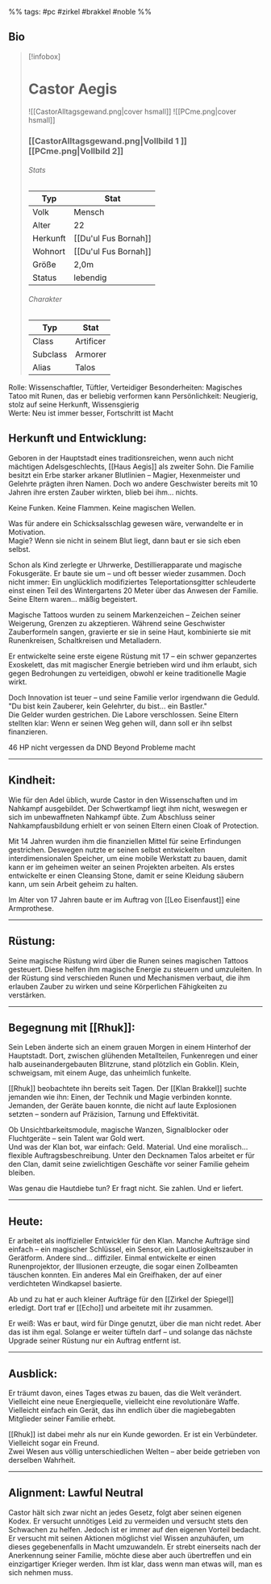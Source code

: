 %% tags: #pc #zirkel #brakkel #noble %%

## Bio


> [!infobox]
> # Castor Aegis
> ![[CastorAlltagsgewand.png|cover hsmall]]
> ![[PCme.png|cover hsmall]]
> ### [[CastorAlltagsgewand.png|Vollbild 1 ]] [[PCme.png|Vollbild 2]]
> ###### Stats
> | Typ |  Stat |
> | ---- | ---- |
> | Volk | Mensch |
> | Alter | 22 |
> | Herkunft | [[Du'ul Fus Bornah]] |
> | Wohnort | [[Du'ul Fus Bornah]] |
> | Größe | 2,0m  |
> | Status | lebendig |
> ###### Charakter
> | Typ |  Stat |
> | ---- | ---- |
> | Class | Artificer |
> | Subclass | Armorer |
> | Alias | Talos |

Rolle: Wissenschaftler, Tüftler, Verteidiger
Besonderheiten: Magisches Tatoo mit Runen, das er beliebig verformen kann
Persönlichkeit: Neugierig, stolz auf seine Herkunft, Wissensgierig  
Werte: Neu ist immer besser, Fortschritt ist Macht

## Herkunft und Entwicklung:

Geboren in der Hauptstadt eines traditionsreichen, wenn auch nicht mächtigen Adelsgeschlechts, [[Haus Aegis]] als zweiter Sohn. Die Familie besitzt ein Erbe starker arkaner Blutlinien – Magier, Hexenmeister und Gelehrte prägten ihren Namen. Doch wo andere Geschwister bereits mit 10 Jahren ihre ersten Zauber wirkten, blieb bei ihm… nichts.

Keine Funken. Keine Flammen. Keine magischen Wellen.

Was für andere ein Schicksalsschlag gewesen wäre, verwandelte er in Motivation.  
Magie? Wenn sie nicht in seinem Blut liegt, dann baut er sie sich eben selbst.

Schon als Kind zerlegte er Uhrwerke, Destillierapparate und magische Fokusgeräte. Er baute sie um – und oft besser wieder zusammen. Doch nicht immer: Ein unglücklich modifiziertes Teleportationsgitter schleuderte einst einen Teil des Wintergartens 20 Meter über das Anwesen der Familie. Seine Eltern waren… mäßig begeistert.

Magische Tattoos wurden zu seinem Markenzeichen – Zeichen seiner Weigerung, Grenzen zu akzeptieren. Während seine Geschwister Zauberformeln sangen, gravierte er sie in seine Haut, kombinierte sie mit Runenkreisen, Schaltkreisen und Metalladern.

Er entwickelte seine erste eigene Rüstung mit 17 – ein schwer gepanzertes Exoskelett, das mit magischer Energie betrieben wird und ihm erlaubt, sich gegen Bedrohungen zu verteidigen, obwohl er keine traditionelle Magie wirkt.

Doch Innovation ist teuer – und seine Familie verlor irgendwann die Geduld.  
"Du bist kein Zauberer, kein Gelehrter, du bist... ein Bastler."  
Die Gelder wurden gestrichen. Die Labore verschlossen. Seine Eltern stellten klar: Wenn er seinen Weg gehen will, dann soll er ihn selbst finanzieren.

46 HP nicht vergessen da DND Beyond Probleme macht

---

## Kindheit:

Wie für den Adel üblich, wurde Castor in den Wissenschaften und im Nahkampf ausgebildet. Der Schwertkampf liegt ihm nicht, weswegen er sich im unbewaffneten Nahkampf übte. Zum Abschluss seiner Nahkampfausbildung erhielt er von seinen Eltern einen Cloak of Protection. 

Mit 14 Jahren wurden ihm die finanziellen Mittel für seine Erfindungen gestrichen. Deswegen nutzte er seinen selbst entwickelten interdimensionalen Speicher, um eine mobile Werkstatt zu bauen, damit kann er im geheimen weiter an seinen Projekten arbeiten. Als erstes entwickelte er einen Cleansing Stone, damit er seine Kleidung säubern kann, um sein Arbeit geheim zu halten.

Im Alter von 17 Jahren baute er im Auftrag von [[Leo Eisenfaust]] eine Armprothese.

---

## Rüstung:

Seine magische Rüstung wird über die Runen seines magischen Tattoos gesteuert. Diese helfen ihm magische Energie zu steuern und umzuleiten. In der Rüstung sind verschieden Runen und Mechanismen verbaut, die ihm erlauben Zauber zu wirken und seine Körperlichen Fähigkeiten zu verstärken.

---

## Begegnung mit [[Rhuk]]:

Sein Leben änderte sich an einem grauen Morgen in einem Hinterhof der Hauptstadt. Dort, zwischen glühenden Metallteilen, Funkenregen und einer halb auseinandergebauten Blitzrune, stand plötzlich ein Goblin. Klein, schweigsam, mit einem Auge, das unheimlich funkelte.

[[Rhuk]] beobachtete ihn bereits seit Tagen. Der  [[Klan Brakkel]] suchte jemanden wie ihn: Einen, der Technik und Magie verbinden konnte. Jemanden, der Geräte bauen konnte, die nicht auf laute Explosionen setzten – sondern auf Präzision, Tarnung und Effektivität.

Ob Unsichtbarkeitsmodule, magische Wanzen, Signalblocker oder Fluchtgeräte – sein Talent war Gold wert.  
Und was der Klan bot, war einfach: Geld. Material. Und eine moralisch… flexible Auftragsbeschreibung. Unter den Decknamen Talos arbeitet er für den Clan, damit seine zwielichtigen Geschäfte vor seiner Familie geheim bleiben.

Was genau die Hautdiebe tun? Er fragt nicht. Sie zahlen. Und er liefert.

---

## Heute:

Er arbeitet als inoffizieller Entwickler für den Klan. Manche Aufträge sind einfach – ein magischer Schlüssel, ein Sensor, ein Lautlosigkeitszauber in Gerätform. Andere sind... diffiziler. Einmal entwickelte er einen Runenprojektor, der Illusionen erzeugte, die sogar einen Zollbeamten täuschen konnten. Ein anderes Mal ein Greifhaken, der auf einer verdichteten Windkapsel basierte.

Ab und zu hat er auch kleiner Aufträge für den [[Zirkel der Spiegel]] erledigt. Dort traf er [[Echo]] und arbeitete mit ihr zusammen. 

Er weiß: Was er baut, wird für Dinge genutzt, über die man nicht redet. Aber das ist ihm egal. Solange er weiter tüfteln darf – und solange das nächste Upgrade seiner Rüstung nur ein Auftrag entfernt ist.

---

## Ausblick:

Er träumt davon, eines Tages etwas zu bauen, das die Welt verändert. Vielleicht eine neue Energiequelle, vielleicht eine revolutionäre Waffe. Vielleicht einfach ein Gerät, das ihn endlich über die magiebegabten Mitglieder seiner Familie erhebt.

[[Rhuk]] ist dabei mehr als nur ein Kunde geworden. Er ist ein Verbündeter. Vielleicht sogar ein Freund.  
Zwei Wesen aus völlig unterschiedlichen Welten – aber beide getrieben von derselben Wahrheit.

---

## Alignment: Lawful Neutral

Castor hält sich zwar nicht an jedes Gesetz, folgt aber seinen eigenen Kodex. Er versucht unnötiges Leid zu vermeiden und versucht stets den Schwachen zu helfen. Jedoch ist er immer auf den eigenen Vorteil bedacht. Er versucht mit seinen Aktionen möglichst viel Wissen anzuhäufen, um dieses gegebenenfalls in Macht umzuwandeln. Er strebt einerseits nach der Anerkennung seiner Familie, möchte diese aber auch übertreffen und ein einzigartiger Krieger werden. Ihm ist klar, dass wenn man etwas will, man es sich nehmen muss.